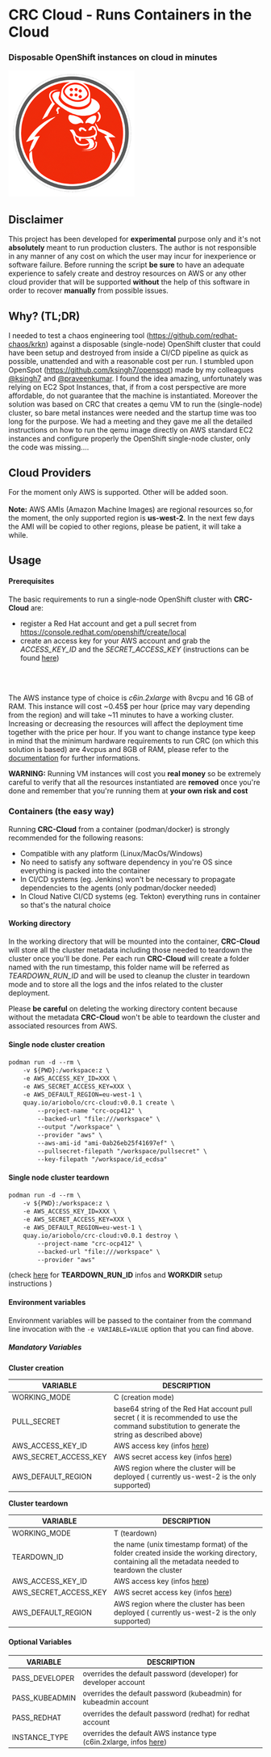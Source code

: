 # CRC Cloud - Runs Containers in the Cloud

### Disposable OpenShift instances on cloud in minutes

![CRC Cloud](assets/crc-cloud.png)

## Disclaimer
This project has been developed for **experimental** purpose only and it's not **absolutely** meant to run production clusters. The author is not responsible in any manner of any cost on which the user may incur for inexperience or software failure.
Before running the script **be sure** to have an adequate experience to safely create and destroy resources on AWS or any other cloud provider that will be supported **without** the help of this software in order to recover **manually** from possible issues.

## Why? (TL;DR)
I needed to test a chaos engineering tool (https://github.com/redhat-chaos/krkn) against a disposable (single-node) OpenShift cluster that could have been setup and destroyed from inside a CI/CD pipeline as quick as possible, unattended and with a reasonable cost per run.
I stumbled upon OpenSpot (https://github.com/ksingh7/openspot) made by my colleagues  [@ksingh7](https://github.com/ksingh7) and [@praveenkumar](https://github.com/praveenkumar). I found the idea amazing, unfortunately was relying on EC2 Spot Instances, that, if from a cost perspective are more affordable, do not guarantee that the machine is instantiated.
Moreover the solution was based on CRC that creates a qemu VM to run the (single-node) cluster, so bare metal instances were needed and the startup time was too long for the purpose.
We had a meeting and they gave me all the detailed instructions on how to run the qemu image directly on AWS standard EC2 instances and configure properly the OpenShift single-node cluster, only the code was missing....

## Cloud Providers
For the moment only AWS is supported. Other will be added soon.
<br/>
<br/>
**Note:** AWS AMIs (Amazon Machine Images) are regional resources so,for the moment, the only supported region is **us-west-2**. In the next few days the AMI will be copied to other regions, please be patient, it will take a while.

## Usage

#### Prerequisites
<a name="prereq"></a>
The basic requirements to run a single-node OpenShift cluster with **CRC-Cloud** are:
- register a Red Hat account and get a pull secret from https://console.redhat.com/openshift/create/local 
- create an access key for your AWS account and grab the *ACCESS_KEY_ID* and the *SECRET_ACCESS_KEY* (instructions can be found [here](https://docs.aws.amazon.com/general/latest/gr/aws-sec-cred-types.html)) 
<br/>
<br/>

The AWS instance type of choice is *c6in.2xlarge* with 8vcpu and 16 GB of RAM.
This instance will cost ~0.45$ per hour (price may vary depending from the region) and will take ~11 minutes to have a working cluster.
Increasing or decreasing the resources will affect the deployment time together with the price per hour. If you want to change instance type keep in mind that the minimum hardware requirements to run CRC (on which this solution is based) are 4vcpus and 8GB of RAM, please refer to the [documentation](https://developers.redhat.com/blog/2019/09/05/red-hat-openshift-4-on-your-laptop-introducing-red-hat-codeready-containers) for further informations.

**WARNING:** Running VM instances will cost you **real money** so be extremely careful to verify that all the resources instantiated are **removed** once you're done and remember that you're running them at **your own risk and cost**



### Containers (the easy way)

Running **CRC-Cloud** from a container (podman/docker) is strongly recommended for the following reasons:
- Compatible with any platform (Linux/MacOs/Windows)
- No need to satisfy any software dependency in you're OS since everything is packed into the container
- In CI/CD systems (eg. Jenkins) won't be necessary to propagate dependencies to the agents (only podman/docker needed)
- In Cloud Native CI/CD systems (eg. Tekton) everything runs in container so that's the natural choice

#### Working directory
<a name="workdir"></a>
In the working directory that will be mounted into the container, **CRC-Cloud** will store all the cluster metadata including those needed to teardown the cluster once you'll be done.
Per each run **CRC-Cloud** will create a folder named with the run timestamp, this folder name will be referred as *TEARDOWN_RUN_ID* and will be used to cleanup the cluster in teardown mode and to store all the logs and the infos related to the cluster deployment.

Please **be careful** on deleting the working directory content because without the metadata **CRC-Cloud** won't be able to teardown the cluster and associated resources from AWS.

#### Single node cluster creation
```
podman run -d --rm \
    -v ${PWD}:/workspace:z \
    -e AWS_ACCESS_KEY_ID=XXX \
    -e AWS_SECRET_ACCESS_KEY=XXX \
    -e AWS_DEFAULT_REGION=eu-west-1 \
    quay.io/ariobolo/crc-cloud:v0.0.1 create \
        --project-name "crc-ocp412" \
        --backed-url "file:///workspace" \
        --output "/workspace" \
        --provider "aws" \
        --aws-ami-id "ami-0ab26eb25f41697ef" \
        --pullsecret-filepath "/workspace/pullsecret" \
        --key-filepath "/workspace/id_ecdsa"
```

#### Single node cluster teardown
```
podman run -d --rm \
    -v ${PWD}:/workspace:z \
    -e AWS_ACCESS_KEY_ID=XXX \
    -e AWS_SECRET_ACCESS_KEY=XXX \
    -e AWS_DEFAULT_REGION=eu-west-1 \
    quay.io/ariobolo/crc-cloud:v0.0.1 destroy \
        --project-name "crc-ocp412" \
        --backed-url "file:///workspace" \
        --provider "aws"
```
(check [here](#workdir) for **TEARDOWN_RUN_ID** infos and **WORKDIR** setup instructions )

#### Environment variables
Environment variables will be passed to the container from the command line invocation with the ```-e VARIABLE=VALUE``` option that you can find above.
##### Mandatory Variables

**Cluster creation**

|  VARIABLE | DESCRIPTION  |
|---|---|
|  WORKING_MODE | C (creation mode)  |
|  PULL_SECRET | base64 string of the Red Hat account pull secret ( it is recommended to use the command substitution to generate the string as described above)  |
| AWS_ACCESS_KEY_ID  | AWS access key (infos [here](#prereq))  |
| AWS_SECRET_ACCESS_KEY | AWS secret access key (infos [here](#prereq)) |
| AWS_DEFAULT_REGION | AWS region where the cluster will be deployed ( currently us-west-2 is the only supported)


**Cluster teardown**

| VARIABLE | DESCRIPTION |
| --- | ---|
| WORKING_MODE | T (teardown) |
| TEARDOWN_ID | the name (unix timestamp format) of the folder created inside the working directory, containing all the metadata needed to teardown the cluster |
| AWS_ACCESS_KEY_ID  | AWS access key (infos [here](#prereq))  |
| AWS_SECRET_ACCESS_KEY | AWS secret access key (infos [here](#prereq)) |
| AWS_DEFAULT_REGION | AWS region where the cluster has been deployed ( currently us-west-2 is the only supported) |

#### Optional Variables


|  VARIABLE | DESCRIPTION  |
|---|---|
|  PASS_DEVELOPER |  overrides the default password (developer) for developer account  |
|  PASS_KUBEADMIN | overrides the default password (kubeadmin) for kubeadmin account   |
|  PASS_REDHAT |  overrides the default password (redhat) for redhat account |
| INSTANCE_TYPE | overrides the default AWS instance type (c6in.2xlarge, infos [here](#prereq)) |


